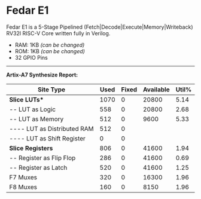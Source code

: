 # Fedar E1

Fedar E1 is a 5-Stage Pipelined (Fetch|Decode|Execute|Memory|Writeback) RV32I RISC-V Core written fully in Verilog.

- RAM: 1KB *(can be changed)*
- ROM: 1KB *(can be changed)*
- 32 GPIO Pins

---

**Artix-A7 Synthesize Report:**

|          Site Type         | Used | Fixed | Available | Util% |
| --- | --- | --- | --- | --- |
| **Slice LUTs\***                | 1070 |     0 |     20800 |  5.14 |
| -- LUT as Logic             |  558 |     0 |     20800 |  2.68 |
| -- LUT as Memory            |  512 |     0 |      9600 |  5.33 |
| ---- LUT as Distributed RAM |  512 |     0 |           |       |
| ---- LUT as Shift Register  |    0 |     0 |           |       |
| **Slice Registers**            |  806 |     0 |     41600 |  1.94 |
| -- Register as Flip Flop    |  286 |     0 |     41600 |  0.69 |
| -- Register as Latch        |  520 |     0 |     41600 |  1.25 |
| F7 Muxes                   |  320 |     0 |     16300 |  1.96 |
| F8 Muxes                   |  160 |     0 |      8150 |  1.96 |
